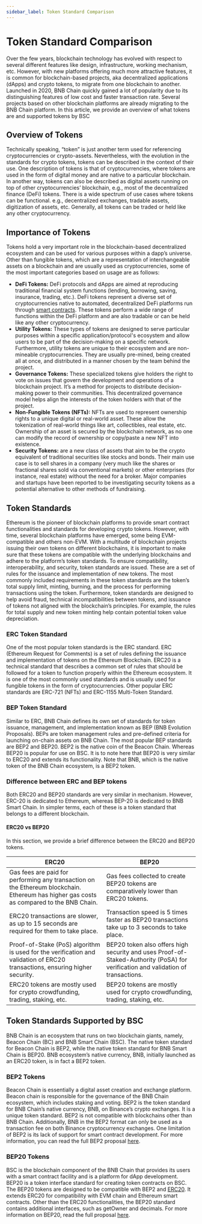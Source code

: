 ```yaml
---
sidebar_label: Token Standard Comparison
---
```

# Token Standard Comparison 

Over the few years, blockchain technology has evolved with respect to several different features like design, infrastructure, working mechanism, etc. However, with new platforms offering much more attractive features, it is common for blockchain-based projects, aka decentralized applications (dApps) and crypto tokens, to migrate from one blockchain to another. 
Launched in 2020, BNB Chain quickly gained a lot of popularity due to its distinguishing features of low cost and faster transaction rate. Several projects based on other blockchain platforms are already migrating to the BNB Chain platform. 
In this article, we provide an overview of what tokens are and supported tokens by BSC

## Overview of Tokens
Technically speaking, “token” is just another term used for referencing cryptocurrencies or crypto-assets. Nevertheless, with the evolution in the standards for crypto tokens, tokens can be described in the context of their use. One description of tokens is that of cryptocurrencies, where tokens are used in the form of digital money and are native to a particular blockchain. In another way, tokens can also be described as digital assets running on top of other cryptocurrencies’ blockchain, e.g., most of the decentralized finance (DeFi) tokens. There is a wide spectrum of use cases where tokens can be functional.  e.g., decentralized exchanges, tradable assets, digitization of assets, etc. Generally, all tokens can be traded or held like any other cryptocurrency.

## Importance of Tokens
Tokens hold a very important role in the blockchain-based decentralized ecosystem and can be used for various purposes within a dapp’s universe. Other than fungible tokens, which are a representation of interchangeable assets on a blockchain and are usually used as cryptocurrencies, some of the most important categories based on usage are as follows:
* **DeFi Tokens:** DeFi protocols and dApps are aimed at reproducing traditional financial system functions (lending, borrowing, saving, insurance, trading, etc.). DeFi tokens represent a diverse set of cryptocurrencies native to automated, decentralized DeFi platforms run through [smart contracts](https://www.coindesk.com/markets/2016/06/04/making-sense-of-blockchain-smart-contracts/). These tokens perform a wide range of functions within the DeFi platform and are also tradable or can be held like any other cryptocurrency.
* **Utility Tokens:** These types of tokens are designed to serve particular purposes within a specific application/protocol's ecosystem and allow users to be part of the decision-making on a specific network. Furthermore, utility tokens are unique to their ecosystem and are non-mineable cryptocurrencies. They are usually pre-mined, being created all at once, and distributed in a manner chosen by the team behind the project.
* **Governance Tokens:** These specialized tokens give holders the right to vote on issues that govern the development and operations of a blockchain project. It’s a method for projects to distribute decision-making power to their communities. This decentralized governance model helps align the interests of the token holders with that of the project.
* **Non-Fungible Tokens (NFTs):** NFTs are used to represent ownership rights to a unique digital or real-world asset. These allow the tokenization of real-world things like art, collectibles, real estate, etc. Ownership of an asset is secured by the blockchain network, as no one can modify the record of ownership or copy/paste a new NFT into existence.
* **Security Tokens:** are a new class of assets that aim to be the crypto equivalent of traditional securities like stocks and bonds. Their main use case is to sell shares in a company (very much like the shares or fractional shares sold via conventional markets) or other enterprises (for instance, real estate) without the need for a broker. Major companies and startups have been reported to be investigating security tokens as a potential alternative to other methods of fundraising.

## Token Standards
Ethereum is the pioneer of blockchain platforms to provide smart contract functionalities and standards for developing crypto tokens. However, with time, several blockchain platforms have emerged, some being EVM-compatible and others non-EVM. With a multitude of blockchain projects issuing their own tokens on different blockchains, it is important to make sure that these tokens are compatible with the underlying blockchains and adhere to the platform’s token standards.
To ensure compatibility, interoperability, and security, token standards are issued. These are a set of rules for the issuance and implementation of new tokens. The most commonly included requirements in these token standards are the token’s total supply limit, minting,  burning, and the process for performing transactions using the token.
Furthermore, token standards are designed to help avoid fraud, technical incompatibilities between tokens, and issuance of tokens not aligned with the blockchain’s principles. For example, the rules for total supply and new token minting help contain potential token value depreciation.

### ERC Token Standard 
One of the most popular token standards is the ERC standard. ERC (Ethereum Request for Comments) is a set of rules defining the issuance and implementation of tokens on the Ethereum Blockchain. ERC20 is a technical standard that describes a common set of rules that should be followed for a token to function properly within the Ethereum ecosystem. It is one of the most commonly used standards and is usually used for fungible tokens in the form of cryptocurrencies. Other popular ERC standards are ERC-721 (NFTs) and ERC-1155 Multi-Token Standard.

### BEP Token Standard
Similar to ERC, BNB Chain defines its own set of standards for token issuance, management, and implementation known as BEP (BNB Evolution Proposals). BEPs are token management rules and pre-defined criteria for launching on-chain assets on BNB Chain. The most popular BEP standards are BEP2 and BEP20. BEP2 is the native coin of the Beacon Chain. Whereas BEP20 is popular for use on BSC. It is to note here that BEP20 is very similar to ERC20 and extends its functionality. Note that BNB, which is the native token of the BNB Chain ecosystem, is a BEP2 token.

### Difference between ERC and BEP tokens
Both ERC20 and BEP20 standards are very similar in mechanism. However, ERC-20 is dedicated to Ethereum, whereas BEP-20 is dedicated to BNB Smart Chain. In simpler terms, each of these is a token standard that belongs to a different blockchain.

#### ERC20 vs BEP20
In this section, we provide a brief difference between the ERC20 and BEP20 tokens.

| ERC20                                                                                                                                    | BEP20                                                                                                                                |
|------------------------------------------------------------------------------------------------------------------------------------------|--------------------------------------------------------------------------------------------------------------------------------------|
| Gas fees are paid for performing any transaction on the Ethereum blockchain. Ethereum has higher gas costs as compared to the BNB Chain. | Gas fees collected to create BEP20 tokens are   comparatively lower than ERC20 tokens.                                               |
| ERC20 transactions are slower, as up to 15 seconds are required for them to take place.                                                  | Transaction speed is 5 times faster as BEP20 transactions   take up to 3 seconds to take place.                                      |
| Proof-of-Stake (PoS) algorithm is used for the verification and validation of ERC20 transactions, ensuring higher security.              | BEP20 token also offers high security and uses   Proof-of-Staked-Authority (PoSA) for verification and validation of   transactions. |
| ERC20 tokens are mostly used for crypto crowdfunding, trading, staking, etc.                                                             | BEP20 tokens are mostly used for crypto crowdfunding,   trading, staking, etc.                                                       |


## Token Standards Supported by BSC
BNB Chain is an ecosystem that runs on two blockchain giants, namely, Beacon Chain (BC) and BNB Smart Chain (BSC). The native token standard for Beacon Chain is BEP2, while the native token standard for BNB Smart Chain is BEP20. BNB ecosystem’s native currency, BNB, initially launched as an ERC20 token, is in fact a BEP2 token.

### BEP2 Tokens
Beacon Chain is essentially a digital asset creation and exchange platform. Beacon chain is responsible for the governance of the BNB Chain ecosystem, which includes staking and voting. BEP2 is the token standard for BNB Chain’s native currency, BNB, on Binance’s crypto exchanges. It is a unique token standard. BEP2 is not compatible with blockchains other than BNB Chain. Additionally, BNB in the BEP2 format can only be used as a transaction fee on both Binance cryptocurrency exchanges. One limitation of BEP2 is its lack of support for smart contract development. For more information, you can read the full BEP2 proposal [here](https://github.com/bnb-chain/BEPs/blob/master/BEP2.md).

### BEP20 Tokens
BSC is the blockchain component of the BNB Chain that provides its users with a smart contract facility and is a platform for dApp development. BEP20 is a token interface standard for creating token contracts on BSC. The BEP20 tokens are designed to be compatible with BEP2 and [ERC20](https://eips.ethereum.org/EIPS/eip-20). It extends ERC20 for compatibility with EVM chain and Ethereum smart contracts. Other than the ERC20 functionalities, the BEP20 standard contains additional interfaces, such as getOwner and decimals. For more information on BEP20, read the full proposal [here](https://github.com/binance-chain/BEPs/blob/master/BEP20.md). 


